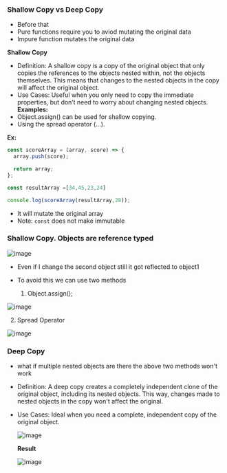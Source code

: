 ### Shallow Copy vs Deep Copy

- Before that
- Pure functions require you to aviod mutating the original data
- Impure function mutates the original data



**Shallow Copy**

- Definition: A shallow copy is a copy of the original object that only copies the references to the objects nested within, not the objects themselves. This means that changes to the nested objects in the copy will affect the original object.
- Use Cases: Useful when you only need to copy the immediate properties, but don’t need to worry about changing nested objects.
**Examples:**
- Object.assign() can be used for shallow copying.
- Using the spread operator (...).

**Ex:**

```js
const scoreArray = (array, score) => {
  array.push(score);

  return array;
};

const resultArray =[34,45,23,24]

console.log(scoreArray(resultArray,28));
```
- It will mutate the original array
- Note: `const` does not make immutable


### Shallow Copy. Objects are reference typed

![image](https://github.com/venkatdas/Interview_prep/assets/43024084/6d1cf4d5-4804-47fe-ad02-c98bedacf2db)

- Even if I change the second object still it got reflected to object1

- To avoid this we can use two methods
  1) Object.assign();

![image](https://github.com/venkatdas/Interview_prep/assets/43024084/42e6c761-92c6-46d8-bd90-836c0160440a)


2) Spread Operator


![image](https://github.com/venkatdas/Interview_prep/assets/43024084/f3fb7482-af2c-44ca-ac3a-86ac7b94d2e0)

### Deep Copy
- what if multiple nested objects are there the above two methods won't work


- Definition: A deep copy creates a completely independent clone of the original object, including its nested objects. This way, changes made to nested objects in the copy won't affect the original.
- Use Cases: Ideal when you need a complete, independent copy of the original object.

  ![image](https://github.com/venkatdas/Interview_prep/assets/43024084/8f6ffca6-5600-493c-adcf-99507e1dcb19)

  **Result**


  ![image](https://github.com/venkatdas/Interview_prep/assets/43024084/2002614d-0d31-4f15-b2ad-31a619cd2d0c)



